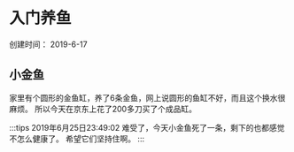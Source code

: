 # 入门养鱼

创建时间： 2019-6-17

## 小金鱼

家里有个圆形的金鱼缸，养了6条金鱼，网上说圆形的鱼缸不好，而且这个换水很麻烦。
所以今天在京东上花了200多刀买了个成品缸。

:::tips
2019年6月25日23:49:02
难受了，今天小金鱼死了一条，剩下的也都感觉不怎么健康了。
希望它们坚持住啊。
:::
